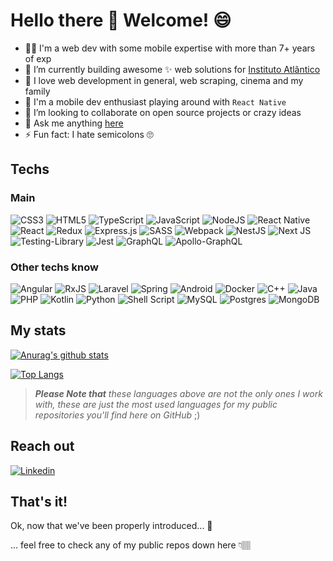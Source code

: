 # Hello there 👋 Welcome! 😄

- 👨‍💻 I'm a web dev with some mobile expertise with more than 7+ years of exp
- 💼 I’m currently building awesome ✨ web solutions for [Instituto Atlântico](http://atlantico.com.br/)
- 🤩 I love web development in general, web scraping, cinema and my family
- 📲 I'm a mobile dev enthusiast playing around with `React Native`
- 🤔 I’m looking to collaborate on open source projects or crazy ideas
- 💬 Ask me anything [here](https://github.com/andersonmadeira/andersonmadeira/issues)
- ⚡ Fun fact: I hate semicolons 🙄

## Techs 

### Main

<p float="left">
<img alt="CSS3" src="https://img.shields.io/badge/css3%20-%231572B6.svg?&style=for-the-badge&logo=css3&logoColor=white"/>
<img alt="HTML5" src="https://img.shields.io/badge/html5%20-%23E34F26.svg?&style=for-the-badge&logo=html5&logoColor=white"/>
<img alt="TypeScript" src="https://img.shields.io/badge/typescript%20-%23007ACC.svg?&style=for-the-badge&logo=typescript&logoColor=white"/>
<img alt="JavaScript" src="https://img.shields.io/badge/javascript%20-%23323330.svg?&style=for-the-badge&logo=javascript&logoColor=%23F7DF1E"/>
<img alt="NodeJS" src="https://img.shields.io/badge/node.js%20-%2343853D.svg?&style=for-the-badge&logo=node.js&logoColor=white"/>
<img alt="React Native" src="https://img.shields.io/badge/react_native%20-%2320232a.svg?&style=for-the-badge&logo=react&logoColor=%2361DAFB"/>
<img alt="React" src="https://img.shields.io/badge/react%20-%2320232a.svg?&style=for-the-badge&logo=react&logoColor=%2361DAFB"/>
<img alt="Redux" src="https://img.shields.io/badge/redux%20-%23593d88.svg?&style=for-the-badge&logo=redux&logoColor=white"/>
<img alt="Express.js" src="https://img.shields.io/badge/express.js%20-%23404d59.svg?&style=for-the-badge"/>
<img alt="SASS" src="https://img.shields.io/badge/SASS%20-hotpink.svg?&style=for-the-badge&logo=SASS&logoColor=white"/>
<img alt="Webpack" src="https://img.shields.io/badge/webpack%20-%238DD6F9.svg?&style=for-the-badge&logo=webpack&logoColor=black" />
<img alt="NestJS" src="https://img.shields.io/badge/nestjs%20-%23E0234E.svg?&style=for-the-badge&logo=nestjs&logoColor=white" />
<img alt="Next JS" src="https://img.shields.io/badge/next%20js%20-%23000000.svg?&style=for-the-badge&logo=next.js&logoColor=white"/>
<img alt="Testing-Library" src="https://img.shields.io/badge/-Testing%20Library-%23E33332?&style=for-the-badge&logo=testing-library&logoColor=white"/>
<img alt="Jest" src="https://img.shields.io/badge/-jest-%23C21325?&style=for-the-badge&logo=jest&logoColor=white"/>
<img alt="GraphQL" src="https://img.shields.io/badge/-GraphQL-E10098?style=for-the-badge&logo=graphql"/>
<img alt="Apollo-GraphQL" src="https://img.shields.io/badge/-Apollo%20GraphQL-311C87?style=for-the-badge&logo=apollo-graphql"/>
</p>

### Other techs know

<p float="left">
<img alt="Angular" src="https://img.shields.io/badge/angular%20-%23DD0031.svg?&style=for-the-badge&logo=angular&logoColor=white"/>
<img alt="RxJS" src="https://img.shields.io/badge/rxjs-%23B7178C.svg?&style=for-the-badge&logo=reactivex&logoColor=white" />
<img alt="Laravel" src="https://img.shields.io/badge/laravel%20-%23FF2D20.svg?&style=for-the-badge&logo=laravel&logoColor=white"/>
<img alt="Spring" src="https://img.shields.io/badge/spring%20-%236DB33F.svg?&style=for-the-badge&logo=spring&logoColor=white"/>
<img alt="Android" src="https://img.shields.io/badge/Android-3DDC84?style=for-the-badge&logo=android&logoColor=white" />
<img alt="Docker" src="https://img.shields.io/badge/docker%20-%230db7ed.svg?&style=for-the-badge&logo=docker&logoColor=white"/>
<img alt="C++" src="https://img.shields.io/badge/c++%20-%2300599C.svg?&style=for-the-badge&logo=c%2B%2B&ogoColor=white"/>
<img alt="Java" src="https://img.shields.io/badge/java-%23ED8B00.svg?&style=for-the-badge&logo=java&logoColor=white"/>
<img alt="PHP" src="https://img.shields.io/badge/php-%23777BB4.svg?&style=for-the-badge&logo=php&logoColor=white"/>
<img alt="Kotlin" src="https://img.shields.io/badge/kotlin-%230095D5.svg?&style=for-the-badge&logo=kotlin&logoColor=white"/>
<img alt="Python" src="https://img.shields.io/badge/python%20-%2314354C.svg?&style=for-the-badge&logo=python&logoColor=white"/>
<img alt="Shell Script" src="https://img.shields.io/badge/shell_script%20-%23121011.svg?&style=for-the-badge&logo=gnu-bash&logoColor=white"/>
<img alt="MySQL" src="https://img.shields.io/badge/mysql-%2300f.svg?&style=for-the-badge&logo=mysql&logoColor=white"/>
<img alt="Postgres" src ="https://img.shields.io/badge/postgres-%23316192.svg?&style=for-the-badge&logo=postgresql&logoColor=white"/>
<img alt="MongoDB" src ="https://img.shields.io/badge/MongoDB-%234ea94b.svg?&style=for-the-badge&logo=mongodb&logoColor=white"/>
</p>

## My stats

[![Anurag's github stats](https://github-readme-stats.vercel.app/api?username=andersonmadeira&show_icons=true&theme=buefy)](https://github.com/anuraghazra/github-readme-stats)

[![Top Langs](https://github-readme-stats.vercel.app/api/top-langs/?username=andersonmadeira&layout=compact)](https://github.com/anuraghazra/github-readme-stats)

> _**Please Note that**_ *these languages above are not the only ones I work with, these are just the most used languages for my public repositories you'll find here on GitHub* ;)

## Reach out

[![Linkedin](https://img.shields.io/badge/linked-in-369?style=flat-square&logo=linkedin&logoColor=white&color=blue)](https://www.linkedin.com/in/andersonmadeiracs/)

## That's it!

Ok, now that we've been properly introduced... 🥁

... feel free to check any of my public repos down here 👇🏽
